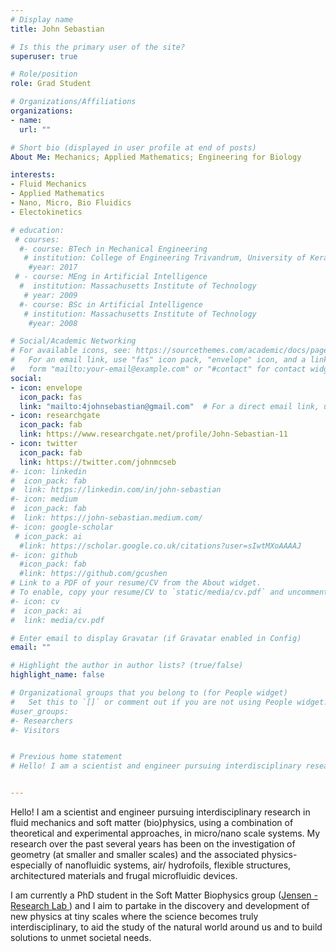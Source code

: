 ```yaml
---
# Display name
title: John Sebastian

# Is this the primary user of the site?
superuser: true

# Role/position
role: Grad Student

# Organizations/Affiliations
organizations:
- name: 
  url: ""

# Short bio (displayed in user profile at end of posts)
About Me: Mechanics; Applied Mathematics; Engineering for Biology

interests:
- Fluid Mechanics
- Applied Mathematics
- Nano, Micro, Bio Fluidics
- Electokinetics

# education:
 # courses:
  #- course: BTech in Mechanical Engineering 
   # institution: College of Engineering Trivandrum, University of Kerala
    #year: 2017
 # - course: MEng in Artificial Intelligence
  #  institution: Massachusetts Institute of Technology
   # year: 2009
  #- course: BSc in Artificial Intelligence
   # institution: Massachusetts Institute of Technology
    #year: 2008

# Social/Academic Networking
# For available icons, see: https://sourcethemes.com/academic/docs/page-builder/#icons
#   For an email link, use "fas" icon pack, "envelope" icon, and a link in the
#   form "mailto:your-email@example.com" or "#contact" for contact widget.
social:
- icon: envelope
  icon_pack: fas
  link: "mailto:4johnsebastian@gmail.com"  # For a direct email link, use "mailto:4johnsebastian@gmail.com".
- icon: researchgate
  icon_pack: fab
  link: https://www.researchgate.net/profile/John-Sebastian-11
- icon: twitter
  icon_pack: fab
  link: https://twitter.com/johnmcseb
#- icon: linkedin
#  icon_pack: fab
#  link: https://linkedin.com/in/john-sebastian
#- icon: medium
#  icon_pack: fab
#  link: https://john-sebastian.medium.com/
#- icon: google-scholar
 # icon_pack: ai
  #link: https://scholar.google.co.uk/citations?user=sIwtMXoAAAAJ
#- icon: github
  #icon_pack: fab
  #link: https://github.com/gcushen
# Link to a PDF of your resume/CV from the About widget.
# To enable, copy your resume/CV to `static/media/cv.pdf` and uncomment the lines below.
#- icon: cv
#  icon_pack: ai
#  link: media/cv.pdf

# Enter email to display Gravatar (if Gravatar enabled in Config)
email: ""

# Highlight the author in author lists? (true/false)
highlight_name: false

# Organizational groups that you belong to (for People widget)
#   Set this to `[]` or comment out if you are not using People widget.
#user_groups:
#- Researchers
#- Visitors


# Previous home statement
# Hello! I am a scientist and engineer pursuing interdisciplinary research in fluid mechanics, electrokinetics and nano-scale systems, with a strong theoretical and applied math focus. My research over the past several years has been on the investigation of geometry (at smaller and smaller scales) and the associated physics- especially of air/ hydrofoils, flexible structures, architectured materials and (micro)fluidic systems. I am currently a master's student in the Green Lab ([the Fluid Mech Lab](https://fluidmechlab.com/)) and I aim to partake in the discovery and development of new physics at tiny scales where the science becomes truly interdisciplinary, to aid the study of the natural world around us and to build solutions to unmet societal needs.


---
```

Hello! I am a scientist and engineer pursuing interdisciplinary research in fluid mechanics and soft matter (bio)physics, using a combination of  theoretical and experimental approaches, in micro/nano scale systems. My research over the past several years has been on the investigation of geometry (at smaller and smaller scales) and the associated physics- especially of nanofluidic systems, air/ hydrofoils, flexible structures, architectured materials and frugal microfluidic devices. 

I am currently a PhD student in the Soft Matter Biophysics group ([Jensen - Research Lab ](https://jensen-research.com/)) and I aim to partake in the discovery and development of new physics at tiny scales where the science becomes truly interdisciplinary, to aid the study of the natural world around us and to build solutions to unmet societal needs.


